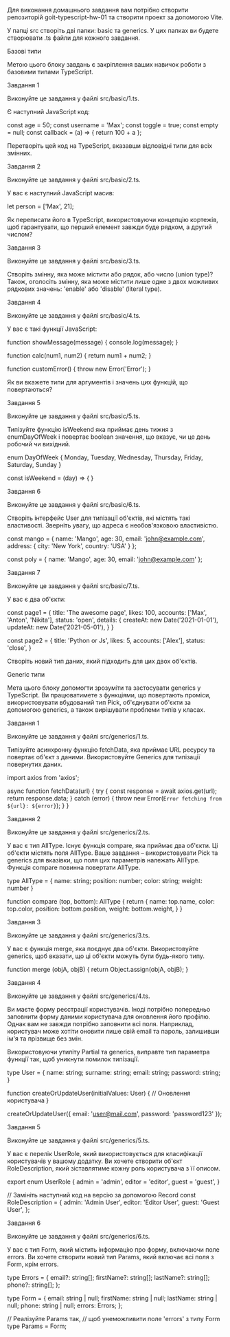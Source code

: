 Для виконання домашнього завдання вам потрібно створити репозиторій goit-typescript-hw-01 та створити проект за допомогою Vite.



У папці src створіть дві папки: basic та generics. У цих папках ви будете створювати .ts файли для кожного завдання.



Базові типи

Метою цього блоку завдань є закріплення ваших навичок роботи з базовими типами TypeScript.



Завдання 1

Виконуйте це завдання у файлі src/basic/1.ts.



Є наступний JavaScript код:

const age = 50;
const username = 'Max';
const toggle = true;
const empty = null;
const callback = (a) => { return 100 + a };



Перетворіть цей код на TypeScript, вказавши відповідні типи для всіх змінних.



Завдання 2

Виконуйте це завдання у файлі src/basic/2.ts.



У вас є наступний JavaScript масив:

let person = ['Max', 21];

Як переписати його в TypeScript, використовуючи концепцію кортежів, щоб гарантувати, що перший елемент завжди буде рядком, а другий числом?



Завдання 3

Виконуйте це завдання у файлі src/basic/3.ts.



Створіть змінну, яка може містити або рядок, або число (union type)? Також, оголосіть змінну, яка може містити лише одне з двох можливих рядкових значень: 'enable' або 'disable' (literal type).



Завдання 4

Виконуйте це завдання у файлі src/basic/4.ts.



У вас є такі функції JavaScript:

function showMessage(message) {
  console.log(message);
}

function calc(num1, num2) {
  return num1 + num2;
}

function customError() {
  throw new Error('Error');
}



Як ви вкажете типи для аргументів і значень цих функцій, що повертаються?



Завдання 5

Виконуйте це завдання у файлі src/basic/5.ts.



Типізуйте функцію isWeekend яка приймає день тижня з enumDayOfWeek і повертає boolean значення, що вказує, чи це день робочий чи вихідний.

enum DayOfWeek {
  Monday,
  Tuesday,
  Wednesday,
  Thursday,
  Friday,
  Saturday,
  Sunday
}


const isWeekend = (day) => {
}



Завдання 6

Виконуйте це завдання у файлі src/basic/6.ts.



Створіть інтерфейс User для типізації об'єктів, які містять такі властивості. Зверніть увагу, що адреса є необов'язковою властивістю.

const mango = {
    name: 'Mango',
    age: 30,
    email: 'john@example.com',
    address: {
        city: 'New York',
        country: 'USA'
    }
};

const poly = {
    name: 'Mango',
    age: 30,
    email: 'john@example.com'
};



Завдання 7 

Виконуйте це завдання у файлі src/basic/7.ts.



У вас є два об'єкти:

const page1 = {
  title: 'The awesome page',
  likes: 100,
  accounts: ['Max', 'Anton', 'Nikita'],
  status: 'open',
  details: {
    createAt: new Date('2021-01-01'),
    updateAt: new Date('2021-05-01'),
  }
}

const page2 = {
  title: 'Python or Js',
  likes: 5,
  accounts: ['Alex'],
  status: 'close',
}



Створіть новий тип даних, який підходить для цих двох об'єктів.



Generic типи

Мета цього блоку допомогти зрозуміти та застосувати generics у TypeScript. Ви працюватимете з функціями, що повертають проміси, використовувати вбудований тип Pick, об'єднувати об'єкти за допомогою generics, а також вирішувати проблеми типів у класах.



Завдання 1

Виконуйте це завдання у файлі src/generics/1.ts.



Типізуйте асинхронну функцію fetchData, яка приймає URL ресурсу та повертає об'єкт з даними. Використовуйте Generics для типізації повернутих даних.



import axios from 'axios';

async function fetchData(url) {
  try {
    const response = await axios.get(url);
    return response.data;
  } catch (error) {
    throw new Error(`Error fetching from ${url}: ${error}`);
  }
}



Завдання 2

Виконуйте це завдання у файлі src/generics/2.ts.



У вас є тип AllType. Існує функція compare, яка приймає два об'єкти. Ці об'єкти містять поля AllType. Ваше завдання – використовувати Pick та generics для вказівки, що поля цих параметрів належать AllType. Функція compare повинна повертати AllType.



type AllType = {
  name: string;
  position: number;
  color: string;
  weight: number
}

function compare (top, bottom): AllType {
  return {
    name: top.name,
    color: top.color,
    position: bottom.position,
    weight: bottom.weight,
  }
}



Завдання 3

Виконуйте це завдання у файлі src/generics/3.ts.



У вас є функція merge, яка поєднує два об'єкти. Використовуйте generics, щоб вказати, що ці об'єкти можуть бути будь-якого типу.



function merge (objA, objB) {
  return Object.assign(objA, objB);
}



Завдання 4

Виконуйте це завдання у файлі src/generics/4.ts.



Ви маєте форму реєстрації користувачів. Іноді потрібно попередньо заповнити форму даними користувача для оновлення його профілю. Однак вам не завжди потрібно заповнити всі поля. Наприклад, користувач може хотіти оновити лише свій email та пароль, залишивши ім'я та прізвище без змін.

Використовуючи утиліту Partial та generics, виправте тип параметра функції так, щоб уникнути помилок типізації.



type User = {
  name: string;
  surname: string;
  email: string;
  password: string;
}

function createOrUpdateUser(initialValues: User) {
  // Оновлення користувача
}

createOrUpdateUser({ 
  email: 'user@mail.com', 
  password: 'password123' 
});



Завдання 5

Виконуйте це завдання у файлі src/generics/5.ts.



У вас є перелік UserRole, який використовується для класифікації користувачів у вашому додатку. Ви хочете створити об'єкт RoleDescription, який зіставлятиме кожну роль користувача з її описом.

export enum UserRole {
  admin = 'admin',
  editor = 'editor',
  guest = 'guest',
}

// Замініть наступний код на версію за допомогою Record
const RoleDescription = {
  admin: 'Admin User',
  editor: 'Editor User',
  guest: 'Guest User',
};



Завдання 6

Виконуйте це завдання у файлі src/generics/6.ts.



У вас є тип Form, який містить інформацію про форму, включаючи поле errors. Ви хочете створити новий тип Params, який включає всі поля з Form, крім errors.



type Errors = {
  email?: string[];
  firstName?: string[];
  lastName?: string[];
  phone?: string[];
};

type Form = {
  email: string | null;
  firstName: string | null;
  lastName: string | null;
  phone: string | null;
  errors: Errors;
};

// Реалізуйте Params так, 
// щоб унеможливити поле 'errors' з типу Form
type Params = Form;